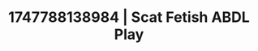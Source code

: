 ---
categories:
- Roleplay seduction
- Intimate reveal
- BookTok after dark
- Candlelit scenes
- Vintage boudoir
image: /assets/images/1747788138984.jpg
layout: post
seo:
  description: Featured content with premium ABDL Play, Scat Fetish. HD images available.
  keywords: ABDL Play, Scat Fetish
  og_image: /assets/images/1747788138984.jpg
  schema_type: VisualArtwork
tags:
- '#1747788138984'
- ABDL Play
- Scat Fetish
title: 1747788138984 | Scat Fetish ABDL Play
---